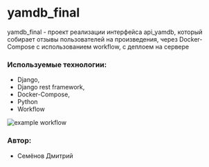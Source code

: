 # yamdb_final
yamdb_final - проект реализации интерфейса api_yamdb, который  собирает отзывы пользователей на произведения, через Docker-Compose с использованием workflow, с деплоем на сервере

### Используемые технологии:

+ Django,
+ Django rest framework,
+ Docker-Compose,
+ Python
+ Workflow

![example workflow](https://github.com/dimdolino/yamdb_final/actions/workflows/main.yml/badge.svg)

### Автор:

+ Семёнов Дмитрий
